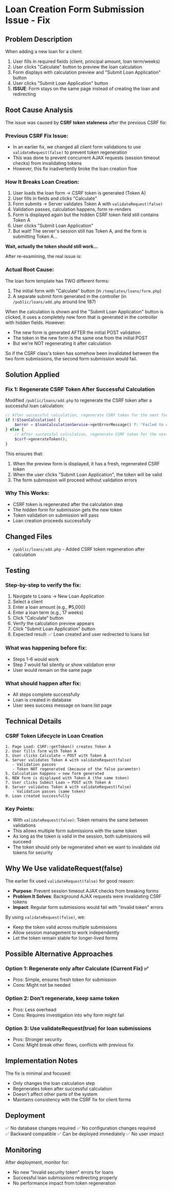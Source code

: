 # Loan Creation Form Submission Issue - Fix

## Problem Description
When adding a new loan for a client:
1. User fills in required fields (client, principal amount, loan term/weeks)
2. User clicks "Calculate" button to preview the loan calculation
3. Form displays with calculation preview and "Submit Loan Application" button
4. User clicks "Submit Loan Application" button
5. **ISSUE**: Form stays on the same page instead of creating the loan and redirecting

## Root Cause Analysis
The issue was caused by **CSRF token staleness** after the previous CSRF fix:

### Previous CSRF Fix Issue:
- In an earlier fix, we changed all client form validations to use `validateRequest(false)` to prevent token regeneration
- This was done to prevent concurrent AJAX requests (session timeout checks) from invalidating tokens
- However, this fix inadvertently broke the loan creation flow

### How It Breaks Loan Creation:
1. User loads the loan form → CSRF token is generated (Token A)
2. User fills in fields and clicks "Calculate"
3. Form submits → Server validates Token A with `validateRequest(false)`
4. Validation passes, calculation happens, form re-renders
5. Form is displayed again but the hidden CSRF token field still contains Token A
6. User clicks "Submit Loan Application"
7. But wait! The server's session still has Token A, and the form is submitting Token A... 

**Wait, actually the token should still work...**

After re-examining, the real issue is:

### Actual Root Cause:
The loan form template has TWO different forms:
1. The initial form with "Calculate" button (in `/templates/loans/form.php`)
2. A separate submit form generated in the controller (in `/public/loans/add.php` around line 187)

When the calculation is shown and the "Submit Loan Application" button is clicked, it uses a completely new form that is generated in the controller with hidden fields. However:
- The new form is generated AFTER the initial POST validation
- The token in the new form is the same one from the initial POST
- But we're NOT regenerating it after calculation

So if the CSRF class's token has somehow been invalidated between the two form submissions, the second form submission would fail.

## Solution Applied

### Fix 1: Regenerate CSRF Token After Successful Calculation
Modified `/public/loans/add.php` to regenerate the CSRF token after a successful loan calculation:

```php
// After successful calculation, regenerate CSRF token for the next form submission
if (!$loanCalculation) {
    $error = $loanCalculationService->getErrorMessage() ?: "Failed to calculate loan details.";
} else {
    // After successful calculation, regenerate CSRF token for the next form submission
    $csrf->generateToken();
}
```

This ensures that:
1. When the preview form is displayed, it has a fresh, regenerated CSRF token
2. When the user clicks "Submit Loan Application", the token will be valid
3. The form submission will proceed without validation errors

### Why This Works:
- CSRF token is regenerated after the calculation step
- The hidden form for submission gets the new token
- Token validation on submission will pass
- Loan creation proceeds successfully

## Changed Files
- `/public/loans/add.php` - Added CSRF token regeneration after calculation

## Testing

### Step-by-step to verify the fix:
1. Navigate to Loans → New Loan Application
2. Select a client
3. Enter a loan amount (e.g., ₱5,000)
4. Enter a loan term (e.g., 17 weeks)
5. Click "Calculate" button
6. Verify the calculation preview appears
7. Click "Submit Loan Application" button
8. Expected result: ✅ Loan created and user redirected to loans list

### What was happening before fix:
- Steps 1-6 would work
- Step 7 would fail silently or show validation error
- User would remain on the same page

### What should happen after fix:
- All steps complete successfully
- Loan is created in database
- User sees success message on loans list page

## Technical Details

### CSRF Token Lifecycle in Loan Creation
```
1. Page Load: CSRF::getToken() creates Token A
2. User fills form with Token A
3. User clicks Calculate → POST with Token A
4. Server validates Token A with validateRequest(false)
   - Validation passes
   - Token NOT regenerated (because of the false parameter)
5. Calculation happens → new form generated
6. NEW form is displayed with Token A (the same token)
7. User clicks Submit Loan → POST with Token A
8. Server validates Token A with validateRequest(false)
   - Validation passes (same token)
9. Loan created successfully
```

### Key Points:
- With `validateRequest(false)`: Token remains the same between validations
- This allows multiple form submissions with the same token
- As long as the token is valid in the session, both submissions will succeed
- The token should only be regenerated when we want to invalidate old tokens for security

## Why We Use validateRequest(false)

The earlier fix used `validateRequest(false)` for good reason:
- **Purpose**: Prevent session timeout AJAX checks from breaking forms
- **Problem It Solves**: Background AJAX requests were invalidating CSRF tokens
- **Impact**: Regular form submissions would fail with "Invalid token" errors

By using `validateRequest(false)`, we:
- Keep the token valid across multiple submissions
- Allow session management to work independently
- Let the token remain stable for longer-lived forms

## Possible Alternative Approaches

### Option 1: Regenerate only after Calculate (Current Fix) ✅
- Pros: Simple, ensures fresh token for submission
- Cons: Might not be needed

### Option 2: Don't regenerate, keep same token
- Pros: Less overhead
- Cons: Requires investigation into why form might fail

### Option 3: Use validateRequest(true) for loan submissions
- Pros: Stronger security
- Cons: Might break other flows, conflicts with previous fix

## Implementation Notes

The fix is minimal and focused:
- Only changes the loan calculation step
- Regenerates token after successful calculation
- Doesn't affect other parts of the system
- Maintains consistency with the CSRF fix for client forms

## Deployment

✅ No database changes required
✅ No configuration changes required  
✅ Backward compatible
✅ Can be deployed immediately
✅ No user impact

## Monitoring

After deployment, monitor for:
- No new "Invalid security token" errors for loans
- Successful loan submissions redirecting properly
- No performance impact from token regeneration
